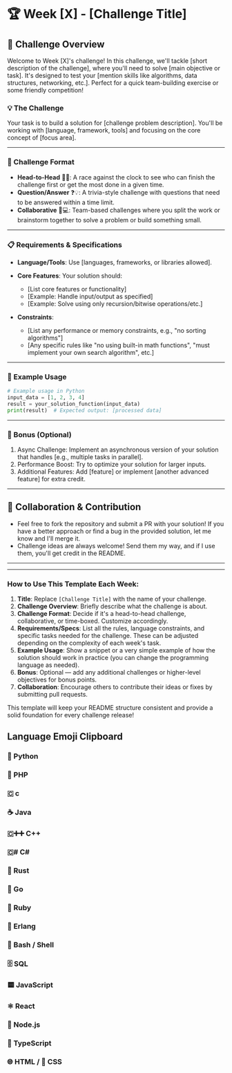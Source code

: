 # 🏆 Week [X] - [Challenge Title]

## 📝 Challenge Overview
Welcome to Week [X]'s challenge! In this challenge, we'll tackle [short description of the challenge], where you'll need to solve [main objective or task]. It's designed to test your [mention skills like algorithms, data structures, networking, etc.]. Perfect for a quick team-building exercise or some friendly competition!

### 💡 The Challenge
Your task is to build a solution for [challenge problem description]. You'll be working with [language, framework, tools] and focusing on the core concept of [focus area].

---

### 🏁 Challenge Format
- **Head-to-Head** 🏁🔥: A race against the clock to see who can finish the challenge first or get the most done in a given time.
- **Question/Answer** ❓💡: A trivia-style challenge with questions that need to be answered within a time limit.
- **Collaborative** 🤝💻: Team-based challenges where you split the work or brainstorm together to solve a problem or build something small.

---

### 📋 Requirements & Specifications

- **Language/Tools**: Use [languages, frameworks, or libraries allowed].
- **Core Features**: Your solution should:
  - [List core features or functionality]
  - [Example: Handle input/output as specified]
  - [Example: Solve using only recursion/bitwise operations/etc.]

- **Constraints**:
  - [List any performance or memory constraints, e.g., "no sorting algorithms"]
  - [Any specific rules like "no using built-in math functions", "must implement your own search algorithm", etc.]

---

### 🔧 Example Usage

```python
# Example usage in Python
input_data = [1, 2, 3, 4]
result = your_solution_function(input_data)
print(result)  # Expected output: [processed data]
```

---
### 🎯 Bonus (Optional)
1. Async Challenge: Implement an asynchronous version of your solution that handles [e.g., multiple tasks in parallel].
1. Performance Boost: Try to optimize your solution for larger inputs.
1. Additional Features: Add [feature] or implement [another advanced feature] for extra credit.

---
## 🤝 Collaboration & Contribution
*   Feel free to fork the repository and submit a PR with your solution! If you have a better approach or find a bug in the provided solution, let me know and I'll merge it.
*   Challenge ideas are always welcome! Send them my way, and if I use them, you'll get credit in the README.

---
---
### How to Use This Template Each Week:
1. **Title**: Replace `[Challenge Title]` with the name of your challenge.
2. **Challenge Overview**: Briefly describe what the challenge is about.
3. **Challenge Format**: Decide if it's a head-to-head challenge, collaborative, or time-boxed. Customize accordingly.
4. **Requirements/Specs**: List all the rules, language constraints, and specific tasks needed for the challenge. These can be adjusted depending on the complexity of each week's task.
5. **Example Usage**: Show a snippet or a very simple example of how the solution should work in practice (you can change the programming language as needed).
6. **Bonus**: Optional — add any additional challenges or higher-level objectives for bonus points.
7. **Collaboration**: Encourage others to contribute their ideas or fixes by submitting pull requests.

This template will keep your README structure consistent and provide a solid foundation for every challenge release!



## Language Emoji Clipboard
### 🐍 Python
### 🐘 PHP
### 🇨 c
### ☕ Java
### 🇨➕➕ C++
### 🇨#️ C#
### 🦀 Rust
### 💨 Go
### 💎 Ruby
### 🧵 Erlang
### 🐚 Bash / Shell
### 🗄️ SQL
### 🟨 JavaScript
### ⚛️ React
### 🌿 Node.js
### 🐹 TypeScript
### 🌐 HTML / 🎨 CSS 
